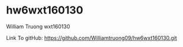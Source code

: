 # hw6wxt160130
William Truong 
wxt160130

Link To gitHub: https://github.com/Williamtruong09/hw6wxt160130.git